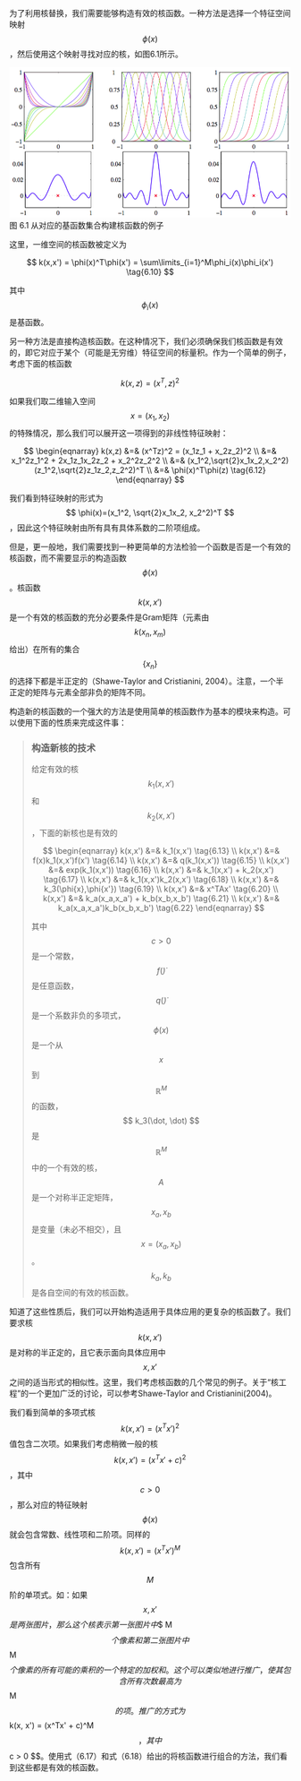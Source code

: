 为了利用核替换，我们需要能够构造有效的核函数。一种方法是选择一个特征空间映射$$ \phi(x) $$，然后使用这个映射寻找对应的核，如图6.1所示。    

![图 6-1](images/kernel_construction.png)      
图 6.1 从对应的基函数集合构建核函数的例子    

这里，一维空间的核函数被定义为    

$$
k(x,x') = \phi(x)^T\phi(x') = \sum\limits_{i=1}^M\phi_i(x)\phi_i(x') \tag{6.10}
$$

其中$$ \phi_i(x) $$是基函数。    

另一种方法是直接构造核函数。在这种情况下，我们必须确保我们核函数是有效的，即它对应于某个（可能是无穷维）特征空间的标量积。作为一个简单的例子，考虑下面的核函数    

$$
k(x,z) = (x^T,z)^2 \tag{6.11}
$$

如果我们取二维输入空间$$ x=(x_1,x_2) $$的特殊情况，那么我们可以展开这一项得到的非线性特征映射：

$$
\begin{eqnarray}
k(x,z) &=& (x^Tz)^2 = (x_1z_1 + x_2z_2)^2 \\
&=& x_1^2z_1^2 + 2x_1z_1x_2z_2 + x_2^2z_2^2 \\
&=& (x_1^2,\sqrt{2}x_1x_2,x_2^2)(z_1^2,\sqrt{2}z_1z_2,z_2^2)^T \\
&=& \phi(x)^T\phi(z) \tag{6.12}
\end{eqnarray}
$$

我们看到特征映射的形式为$$ \phi(x)=(x_1^2, \sqrt{2}x_1x_2, x_2^2)^T $$，因此这个特征映射由所有具有具体系数的二阶项组成。    

但是，更一般地，我们需要找到一种更简单的方法检验一个函数是否是一个有效的核函数，而不需要显示的构造函数$$ \phi(x) $$。核函数$$ k(x,x') $$是一个有效的核函数的充分必要条件是Gram矩阵（元素由$$ k(x_n, x_m) $$给出）在所有的集合$$ \{x_n\} $$的选择下都是半正定的（Shawe-Taylor and Cristianini, 2004）。注意，一个半正定的矩阵与元素全部非负的矩阵不同。    

构造新的核函数的一个强大的方法是使用简单的核函数作为基本的模块来构造。可以使用下面的性质来完成这件事：    

> ### 构造新核的技术    
> 
> 给定有效的核$$ k_1(x,x') $$和$$ k_2(x, x') $$，下面的新核也是有效的    
> 
> $$ \begin{eqnarray} k(x,x') &=& k_1(x,x') \tag{6.13} \\ k(x,x') &=& f(x)k_1(x,x')f(x') \tag{6.14} \\ k(x,x') &=& q(k_1(x,x')) \tag{6.15} \\ k(x,x') &=& exp(k_1(x,x')) \tag{6.16} \\ k(x,x') &=& k_1(x,x') + k_2(x,x') \tag{6.17} \\ k(x,x') &=& k_1(x,x')k_2(x,x') \tag{6.18} \\ k(x,x') &=& k_3(\phi{x},\phi{x'}) \tag{6.19} \\ k(x,x') &=& x^TAx' \tag{6.20} \\ k(x,x') &=& k_a(x_a,x_a') + k_b(x_b,x_b') \tag{6.21} \\ k(x,x') &=& k_a(x_a,x_a')k_b(x_b,x_b') \tag{6.22} \end{eqnarray} $$
> 
> 其中$$ c > 0 $$是一个常数，$$ f(\dot) $$是任意函数，$$ q(\dot) $$是一个系数非负的多项式，$$ \phi(x) $$是一个从$$ x $$到$$ \mathbb{R}^M $$的函数，$$ k_3(\dot, \dot) $$是$$ \mathbb{R}^M $$中的一个有效的核，$$ A $$是一个对称半正定矩阵，$$ x_a, x_b $$是变量（未必不相交），且$$ x = (x_a, x_b) $$。$$ k_a,k_b $$是各自空间的有效的核函数。 

知道了这些性质后，我们可以开始构造适用于具体应用的更复杂的核函数了。我们要求核$$ k(x,x') $$是对称的半正定的，且它表示面向具体应用中$$ x,x' $$之间的适当形式的相似性。这里，我们考虑核函数的几个常见的例子。关于“核工程”的一个更加广泛的讨论，可以参考Shawe-Taylor and Cristianini(2004)。    

我们看到简单的多项式核$$ k(x,x') = (x^Tx')^2 $$值包含二次项。如果我们考虑稍微一般的核$$ k(x, x') = (x^Tx' + c)^2 $$，其中$$ c > 0 $$，那么对应的特征映射$$ \phi(x) $$就会包含常数、线性项和二阶项。同样的$$ k(x, x') = (x^Tx')^M $$包含所有$$ M $$阶的单项式。如：如果$$ x,x' $$$是两张图片，那么这个核表示第一张图片中$$ M $$个像素和第二张图片中$$ M $$个像素的所有可能的乘积的一个特定的加权和。这个可以类似地进行推广，使其包含所有次数最高为$$ M $$的项。推广的方式为$$
k(x, x') = (x^Tx' + c)^M $$，其中$$ c > 0 $$。使用式（6.17）和式（6.18）给出的将核函数进行组合的方法，我们看到这些都是有效的核函数。

